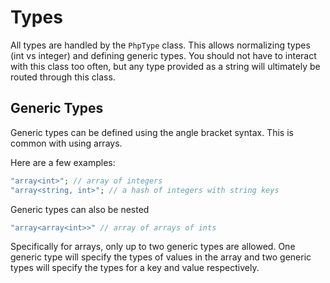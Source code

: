 Types
=====

All types are handled by the `PhpType` class.  This allows normalizing
types (int vs integer) and defining generic types.  You should not have
to interact with this class too often, but any type provided as a string
will ultimately be routed through this class.

Generic Types
-------------

Generic types can be defined using the angle bracket syntax.  This is
common with using arrays.

Here are a few examples:

```php
"array<int>"; // array of integers
"array<string, int>"; // a hash of integers with string keys
```

Generic types can also be nested

```php
"array<array<int>>" // array of arrays of ints
```

Specifically for arrays, only up to two generic types are allowed.  One
generic type will specify the types of values in the array and two
generic types will specify the types for a key and value respectively.
